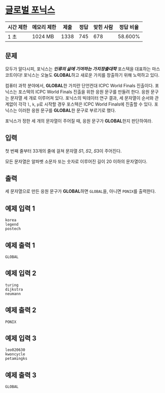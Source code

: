 # [글로벌 포닉스](https://www.acmicpc.net/problem/31775)

| 시간 제한 | 메모리 제한 | 제출 | 정답 | 맞힌 사람 | 정답 비율 |
| --- | --- | --- | --- | --- | --- |
| 1 초 | 1024 MB | 1338 | 745 | 678 | 58.600% |

## 문제

모두가 알다시피, 포닉스는 ***인류의 삶에 기여하는 가치창출대학*** 포스텍을 대표하는 마스코트이다! 포닉스는 오늘도 **GLOBAL**하고 새로운 가치를 창출하기 위해 노력하고 있다.

컴퓨터 과학 분야에서, **GLOBAL**한 가치란 단언컨대 ICPC World Finals 진출이다. 포닉스는 포스텍의 ICPC World Finals 진출을 위한 응원 문구를 만들려 한다. 응원 문구는 문자열 세 개로 이루어져 있다. 포닉스의 빅데이터 연구 결과, 세 문자열이 순서와 관계없이 각각 `l`, `k`, `p`로 시작할 경우 포스텍은 ICPC World Finals에 진출할 수 있다. 포닉스는 이러한 응원 문구를 **GLOBAL**한 문구로 부르기로 했다.

포닉스가 정한 세 개의 문자열이 주어질 때, 응원 문구가 **GLOBAL**한지 판단하여라.

## 입력

첫 번째 줄부터 3$3$개의 줄에 걸쳐 문자열 𝑆1, 𝑆2, 𝑆3이 주어진다.

모든 문자열은 알파벳 소문자 또는 숫자로 이루어진 길이 20 이하의 문자열이다.

## 출력

세 문자열으로 만든 응원 문구가 **GLOBAL**하면 `GLOBAL`을, 아니면 `PONIX`를 출력한다.

## 예제 입력 1

```
korea
legend
postech

```

## 예제 출력 1

```
GLOBAL

```

## 예제 입력 2

```
turing
dijkstra
neumann

```

## 예제 출력 2

```
PONIX

```

## 예제 입력 3

```
leo020630
kwoncycle
petamingks

```

## 예제 출력 3

```
GLOBAL
```
